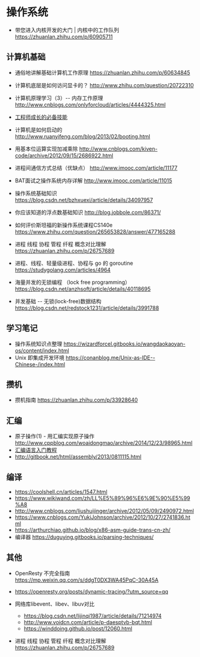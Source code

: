 # 操作系统

- 带您进入内核开发的大门 | 内核中的工作队列 https://zhuanlan.zhihu.com/p/60905711

## 计算机基础


- 通俗地讲解基础计算机工作原理 https://zhuanlan.zhihu.com/p/60634845
- 计算机底层是如何访问显卡的？ http://www.zhihu.com/question/20722310

- 计算机原理学习（3）-- 内存工作原理 http://www.cnblogs.com/onlyforcloud/articles/4444325.html

- [工程师成长的必备技能](https://mp.weixin.qq.com/s/TJTax4ug8DILa42Q8RkZGQ)

- 计算机是如何启动的 http://www.ruanyifeng.com/blog/2013/02/booting.html

- 用基本位运算实现加减乘除 http://www.cnblogs.com/kiven-code/archive/2012/09/15/2686922.html

- 进程间通信方式总结（优缺点） http://www.imooc.com/article/11177
- BAT面试之操作系统内存详解 http://www.imooc.com/article/11015
- 操作系统基础知识 https://blog.csdn.net/bzhxuexi/article/details/34097957

- 你应该知道的浮点数基础知识 http://blog.jobbole.com/86371/
- 如何评价斯坦福的新操作系统课程CS140e https://www.zhihu.com/question/265653828/answer/477165288
- 进程 线程 协程 管程 纤程 概念对比理解 https://zhuanlan.zhihu.com/p/26757689
- 进程、线程、轻量级进程、协程与 go 的 goroutine https://studygolang.com/articles/4964

- 海量并发的无锁编程 （lock free programming）https://blog.csdn.net/anzhsoft/article/details/40118695
- 并发基础 -- 无锁(lock-free)数据结构 https://blog.csdn.net/redstock1231/article/details/3991788


## 学习笔记

- 操作系统知识点整理
 https://wizardforcel.gitbooks.io/wangdaokaoyan-os/content/index.html
- Unix 即集成开发环境 https://conanblog.me/Unix-as-IDE--Chinese-/index.html

## 攒机

- 攒机指南 https://zhuanlan.zhihu.com/p/33928640

## 汇编

- 原子操作(1) - 用汇编实现原子操作 http://www.cppblog.com/woaidongmao/archive/2014/12/23/98965.html
- [汇编语言入门教程](http://www.ruanyifeng.com/blog/2018/01/assembly-language-primer.html)
- http://gitbook.net/html/assembly/2013/0811115.html

## 编译

- https://coolshell.cn/articles/1547.html
- https://www.wikiwand.com/zh/LL%E5%89%96%E6%9E%90%E5%99%A8
- http://www.cnblogs.com/liushuijinger/archive/2012/05/09/2490972.html
- https://www.cnblogs.com/YukiJohnson/archive/2012/10/27/2741836.html
- https://arthurchiao.github.io/blog/x86-asm-guide-trans-cn-zh/
- 编译器  https://duguying.gitbooks.io/parsing-techniques/

## 其他

- OpenResty 不完全指南 https://mp.weixin.qq.com/s/ddgT0DX3WA45PqC-30A45A
- https://openresty.org/posts/dynamic-tracing/?utm_source=qq

- 网络库libevent、libev、libuv对比
    - https://blog.csdn.net/lijinqi1987/article/details/71214974
    - http://www.voidcn.com/article/p-daesptvb-bqt.html
    - https://winddoing.github.io/post/12060.html


- 进程 线程 协程 管程 纤程 概念对比理解 https://zhuanlan.zhihu.com/p/26757689
